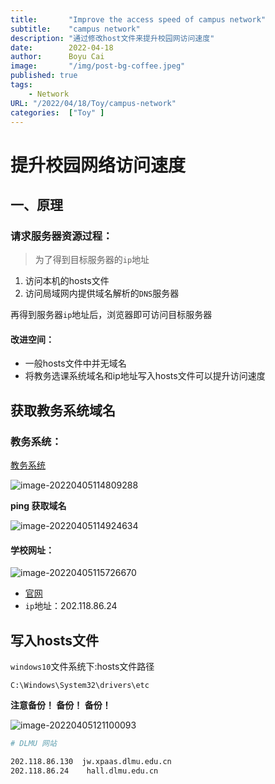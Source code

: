 ```yaml
---
title:       "Improve the access speed of campus network"
subtitle:    "campus network"
description: "通过修改host文件来提升校园网访问速度"
date:        2022-04-18
author:		 Boyu Cai
image:       "/img/post-bg-coffee.jpeg"
published: true
tags:
    - Network
URL: "/2022/04/18/Toy/campus-network"
categories:  ["Toy" ]
---
```


# 提升校园网络访问速度

## 一、原理

### 请求服务器资源过程：

> 为了得到目标服务器的`ip`地址

1. 访问本机的hosts文件
2. 访问局域网内提供域名解析的`DNS`服务器

再得到服务器`ip`地址后，浏览器即可访问目标服务器



#### 改进空间：

* 一般hosts文件中并无域名
* 将教务选课系统域名和ip地址写入hosts文件可以提升访问速度



## 获取教务系统域名

### 教务系统：

[教务系统](jw.xpaas.dlmu.edu.cn)

![image-20220405114809288](https://personal-drawing-bed.oss-cn-beijing.aliyuncs.com/img/image-20220405114809288.png)

**ping 获取域名**

![image-20220405114924634](https://personal-drawing-bed.oss-cn-beijing.aliyuncs.com/img/image-20220405114924634.png)



#### 学校网址：

![image-20220405115726670](https://personal-drawing-bed.oss-cn-beijing.aliyuncs.com/img/image-20220405115726670.png)

* [官网](https://hall.dlmu.edu.cn/)
* `ip`地址：202.118.86.24



## 写入hosts文件

`windows10`文件系统下:hosts文件路径

```
C:\Windows\System32\drivers\etc
```

**注意备份！ 备份！ 备份！**

![image-20220405121100093](https://personal-drawing-bed.oss-cn-beijing.aliyuncs.com/img/image-20220405121100093.png)

```bash
# DLMU 网站

202.118.86.130  jw.xpaas.dlmu.edu.cn
202.118.86.24    hall.dlmu.edu.cn
```
